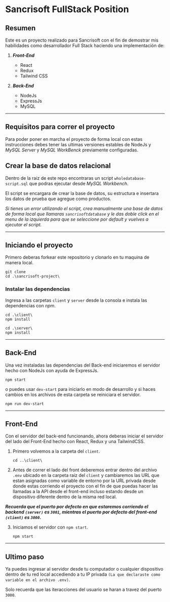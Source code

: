 # **Sancrisoft FullStack Position**

## **Resumen**

Este es un proyecto realizado para Sancrisoft con el fin de demostrar mis habilidades como desarrollador Full Stack haciendo una implementación de:

1. ***Front-End***
    - React
    - Redux
    - Tailwind CSS

2. ***Back-End***
    - NodeJs
    - ExpressJs
    - MySQL

---

## **Requisitos para correr el proyecto**

Para poder poner en marcha el proyecto de forma local con estas instrucciones debes tener las ultimas versiones estables de NodeJs y *MySQL Server* y *MySQL WorkBenck* previamente configuradas.

## Crear la base de datos relacional

Dentro de la raiz de este repo encontraras un script `wholedatabase-script.sql` que podras ejecutar desde *MySQL Workbench*.

El script se encargara de crear la base de datos, su estructura e insertara los datos de prueba que agregue como productos.

*Si tienes un error utilizando el script, crea manualmente una base de datos de forma local que llamaras `sancrisoftdatabase` y le das doble click en el menu de la izquierda para que se seleccione por default y vuelves a ejecutar el script.*

---

## **Iniciando el proyecto**

Primero deberas forkear este repositorio y clonarlo en tu maquina de manera local.

~~~
git clone
cd .\sancrisoft-project\
~~~

### **Instalar las dependencias**

Ingresa a las carpetas `client` y `server` desde la consola e instala las dependencias con *npm*.

~~~
cd .\client\
npm install

cd .\server\
npm install
~~~

---

## **Back-End**

Una vez instaladas las dependencias del Back-end iniciaremos el servidor hecho con NodeJs con ayuda de ExpressJs.

~~~
npm start
~~~

o puedes usar `dev-start` para iniciarlo en modo de desarrollo y si haces cambios en los archivos de esta carpeta se reiniciara el servidor. 

~~~
npm run dev-start
~~~

---

## **Front-End**

Con el servidor del back-end funcionando, ahora deberas iniciar el servidor del lado del Front-End hecho con React, Redux y una TailwindCSS.

1. Primero volvemos a la carpeta del `client`.
    ~~~
    cd ..\client\
    ~~~
2. Antes de correr el lado del front deberemos entrar dentro del archivo `.env` ubicado en la carpeta raiz del `client` y cambiaremos las URL que estan asignadas como variable de entorno por la URL privada desde donde estas corriendo el proyecto con el fin de que puedas hacer las llamadas a la API desde el front-end incluso estando desde un dispositivo diferente dentro de la misma red local.

***Recuerda que el puerto por defecto en que estaremos corriendo el backend `(server)` es `3001`, mientras el puerto por defecto del front-end `(client)` es `3000`.***

3. Iniciamos el servidor con `npm start`.
    ~~~
    npm start
    ~~~

---
## **Ultimo paso**

Ya puedes ingresar al servidor desde tu computador o cualquier dispositivo dentro de tu red local accediendo a tu IP privada `(La que declaraste como variable en el archivo .env)`.

Solo recuerda que las iteracciones del usuario se haran a travez del puerto `3000`.